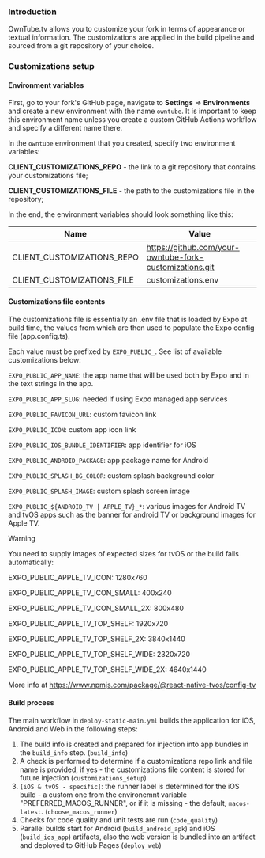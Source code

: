 ### Introduction

OwnTube.tv allows you to customize your fork in terms of appearance or textual information. The customizations are
applied in the build pipeline and sourced from a git repository of your choice.

### Customizations setup

#### Environment variables

First, go to your fork's GitHub page, navigate to **Settings** => **Environments** and create a new environment with the
name `owntube`. It is important to keep this environment name unless you create a custom GitHub Actions workflow and
specify a different name there.

In the `owntube` environment that you created, specify two environment variables:

**CLIENT_CUSTOMIZATIONS_REPO** - the link to a git repository that contains your customizations file;

**CLIENT_CUSTOMIZATIONS_FILE** - the path to the customizations file in the repository;

In the end, the environment variables should look something like this:

| Name                       | Value                                                   |
| -------------------------- | ------------------------------------------------------- |
| CLIENT_CUSTOMIZATIONS_REPO | https://github.com/your-owntube-fork-customizations.git |
| CLIENT_CUSTOMIZATIONS_FILE | customizations.env                                      |

#### Customizations file contents

The customizations file is essentially an .env file that is loaded by Expo at build time, the values from which are then
used to populate the Expo config file (app.config.ts).

Each value must be prefixed by `EXPO_PUBLIC_`. See list of available customizations below:

`EXPO_PUBLIC_APP_NAME`: the app name that will be used both by Expo and in the text strings in the app.

`EXPO_PUBLIC_APP_SLUG`: needed if using Expo managed app services

`EXPO_PUBLIC_FAVICON_URL`: custom favicon link

`EXPO_PUBLIC_ICON`: custom app icon link

`EXPO_PUBLIC_IOS_BUNDLE_IDENTIFIER`: app identifier for iOS

`EXPO_PUBLIC_ANDROID_PACKAGE`: app package name for Android

`EXPO_PUBLIC_SPLASH_BG_COLOR`: custom splash background color

`EXPO_PUBLIC_SPLASH_IMAGE`: custom splash screen image

`EXPO_PUBLIC_${ANDROID_TV | APPLE_TV}_*`: various images for Android TV and tvOS apps such as the banner for android TV
or background images for Apple TV.

> [!WARNING]
> You need to supply images of expected sizes for tvOS or the build fails automatically:
>
> EXPO_PUBLIC_APPLE_TV_ICON: 1280x760
>
> EXPO_PUBLIC_APPLE_TV_ICON_SMALL: 400x240
>
> EXPO_PUBLIC_APPLE_TV_ICON_SMALL_2X: 800x480
>
> EXPO_PUBLIC_APPLE_TV_TOP_SHELF: 1920x720
>
> EXPO_PUBLIC_APPLE_TV_TOP_SHELF_2X: 3840x1440
>
> EXPO_PUBLIC_APPLE_TV_TOP_SHELF_WIDE: 2320x720
>
> EXPO_PUBLIC_APPLE_TV_TOP_SHELF_WIDE_2X: 4640x1440
>
> More info at https://www.npmjs.com/package/@react-native-tvos/config-tv

#### Build process

The main workflow in `deploy-static-main.yml` builds the application for iOS, Android and Web in the following steps:

1. The build info is created and prepared for injection into app bundles in the `build_info` step. (`build_info`)
2. A check is performed to determine if a customizations repo link and file name is provided, if yes - the customizations file content is stored for future injection (`customizations_setup`)
3. `[iOS & tvOS - specific]`: the runner label is determined for the iOS build - a custom one from the environemnt variable "PREFERRED_MACOS_RUNNER", or if it is missing - the default, `macos-latest`. (`choose_macos_runner`)
4. Checks for code quality and unit tests are run (`code_quality`)
5. Parallel builds start for Android (`build_android_apk`) and iOS (`build_ios_app`) artifacts, also the web version is bundled into an artifact and deployed to GitHub Pages (`deploy_web`)
